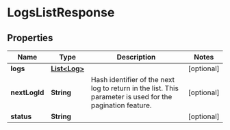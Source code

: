 

# LogsListResponse

## Properties

Name | Type | Description | Notes
------------ | ------------- | ------------- | -------------
**logs** | [**List&lt;Log&gt;**](Log.md) |  |  [optional]
**nextLogId** | **String** | Hash identifier of the next log to return in the list. This parameter is used for the pagination feature. |  [optional]
**status** | **String** |  |  [optional]



